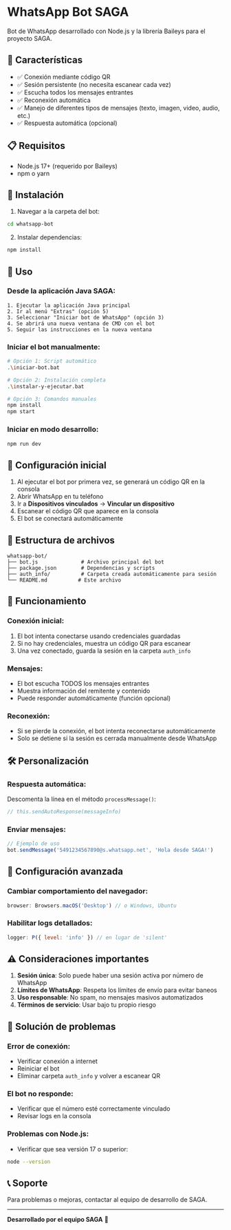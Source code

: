 # WhatsApp Bot SAGA

Bot de WhatsApp desarrollado con Node.js y la librería Baileys para el proyecto SAGA.

## 🎯 Características

- ✅ Conexión mediante código QR
- ✅ Sesión persistente (no necesita escanear cada vez)
- ✅ Escucha todos los mensajes entrantes
- ✅ Reconexión automática
- ✅ Manejo de diferentes tipos de mensajes (texto, imagen, video, audio, etc.)
- ✅ Respuesta automática (opcional)

## 📋 Requisitos

- Node.js 17+ (requerido por Baileys)
- npm o yarn

## 🚀 Instalación

1. Navegar a la carpeta del bot:
```bash
cd whatsapp-bot
```

2. Instalar dependencias:
```bash
npm install
```

## 🔧 Uso

### Desde la aplicación Java SAGA:
```
1. Ejecutar la aplicación Java principal
2. Ir al menú "Extras" (opción 5)
3. Seleccionar "Iniciar bot de WhatsApp" (opción 3)
4. Se abrirá una nueva ventana de CMD con el bot
5. Seguir las instrucciones en la nueva ventana
```

### Iniciar el bot manualmente:
```bash
# Opción 1: Script automático
.\iniciar-bot.bat

# Opción 2: Instalación completa
.\instalar-y-ejecutar.bat

# Opción 3: Comandos manuales
npm install
npm start
```

### Iniciar en modo desarrollo:
```bash
npm run dev
```

## 📱 Configuración inicial

1. Al ejecutar el bot por primera vez, se generará un código QR en la consola
2. Abrir WhatsApp en tu teléfono
3. Ir a **Dispositivos vinculados** → **Vincular un dispositivo**
4. Escanear el código QR que aparece en la consola
5. El bot se conectará automáticamente

## 📁 Estructura de archivos

```
whatsapp-bot/
├── bot.js              # Archivo principal del bot
├── package.json        # Dependencias y scripts
├── auth_info/          # Carpeta creada automáticamente para sesión
└── README.md          # Este archivo
```

## 🔄 Funcionamiento

### Conexión inicial:
1. El bot intenta conectarse usando credenciales guardadas
2. Si no hay credenciales, muestra un código QR para escanear
3. Una vez conectado, guarda la sesión en la carpeta `auth_info`

### Mensajes:
- El bot escucha TODOS los mensajes entrantes
- Muestra información del remitente y contenido
- Puede responder automáticamente (función opcional)

### Reconexión:
- Si se pierde la conexión, el bot intenta reconectarse automáticamente
- Solo se detiene si la sesión es cerrada manualmente desde WhatsApp

## 🛠️ Personalización

### Respuesta automática:
Descomenta la línea en el método `processMessage()`:
```javascript
// this.sendAutoResponse(messageInfo)
```

### Enviar mensajes:
```javascript
// Ejemplo de uso
bot.sendMessage('5491234567890@s.whatsapp.net', 'Hola desde SAGA!')
```

## 🔧 Configuración avanzada

### Cambiar comportamiento del navegador:
```javascript
browser: Browsers.macOS('Desktop') // o Windows, Ubuntu
```

### Habilitar logs detallados:
```javascript
logger: P({ level: 'info' }) // en lugar de 'silent'
```

## ⚠️ Consideraciones importantes

1. **Sesión única**: Solo puede haber una sesión activa por número de WhatsApp
2. **Límites de WhatsApp**: Respeta los límites de envío para evitar baneos
3. **Uso responsable**: No spam, no mensajes masivos automatizados
4. **Términos de servicio**: Usar bajo tu propio riesgo

## 🐛 Solución de problemas

### Error de conexión:
- Verificar conexión a internet
- Reiniciar el bot
- Eliminar carpeta `auth_info` y volver a escanear QR

### El bot no responde:
- Verificar que el número esté correctamente vinculado
- Revisar logs en la consola

### Problemas con Node.js:
- Verificar que sea versión 17 o superior:
```bash
node --version
```

## 📞 Soporte

Para problemas o mejoras, contactar al equipo de desarrollo de SAGA.

---

**Desarrollado por el equipo SAGA** 🚀
